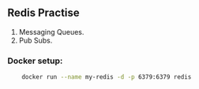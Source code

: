 ## Redis Practise

1. Messaging Queues.
2. Pub Subs.

### Docker setup:

```bash
    docker run --name my-redis -d -p 6379:6379 redis
```
